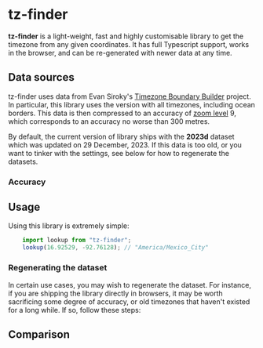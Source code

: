 # tz-finder

**tz-finder** is a light-weight, fast and highly customisable library to get the timezone from any given coordinates. It has full Typescript support, works in the browser, and can be re-generated with newer data at any time.

## Data sources

tz-finder uses data from Evan Siroky's [Timezone Boundary Builder](https://github.com/evansiroky/timezone-boundary-builder) project. In particular, this library uses the version with all timezones, including ocean borders. This data is then compressed to an accuracy of [zoom level](https://wiki.openstreetmap.org/wiki/Zoom_levels) 9, which corresponds to an accuracy no worse than 300 metres.

By default, the current version of library ships with the **2023d** dataset which was updated on 29 December, 2023. If this data is too old, or you want to tinker with the settings, see below for how to regenerate the datasets.

### Accuracy

## Usage

Using this library is extremely simple:

```js
	import lookup from "tz-finder";
	lookup(16.92529, -92.76128); // "America/Mexico_City"
````

### Regenerating the dataset

In certain use cases, you may wish to regenerate the dataset. For instance, if you are shipping the library directly in browsers, it may be worth sacrificing some degree of accuracy, or old timezones that haven't existed for a long while. If so, follow these steps:

## Comparison
